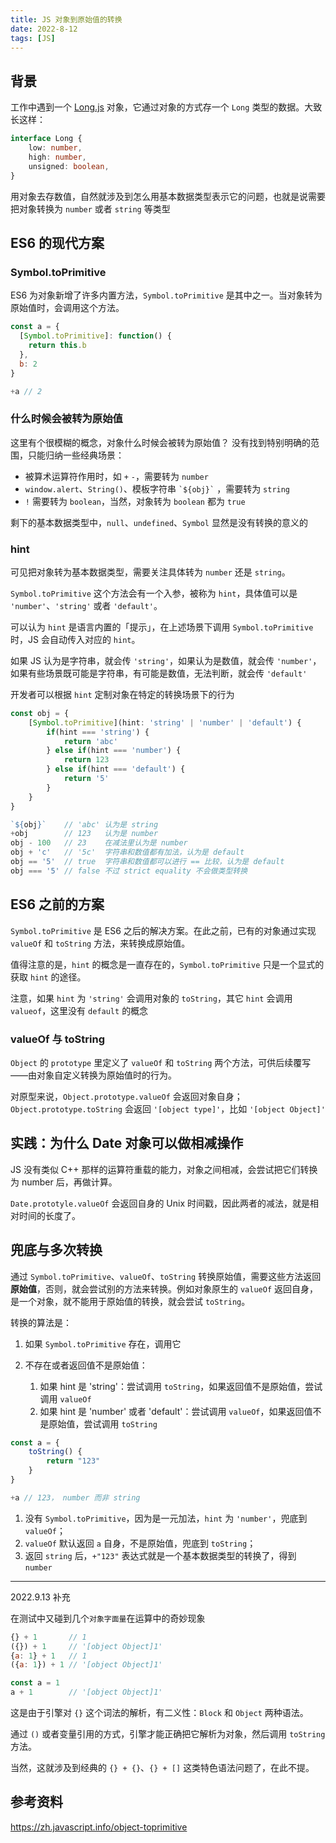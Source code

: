 ```yaml
---
title: JS 对象到原始值的转换
date: 2022-8-12
tags: [JS]
---
```


## 背景
工作中遇到一个 [Long.js](https://www.npmjs.com/package/long) 对象，它通过对象的方式存一个 `Long` 类型的数据。大致长这样：
```ts
interface Long {
    low: number,
    high: number,
    unsigned: boolean,
}
```

用对象去存数值，自然就涉及到怎么用基本数据类型表示它的问题，也就是说需要把对象转换为 `number` 或者 `string` 等类型

## ES6 的现代方案
### Symbol.toPrimitive
ES6 为对象新增了许多内置方法，`Symbol.toPrimitive` 是其中之一。当对象转为原始值时，会调用这个方法。

```js
const a = {
  [Symbol.toPrimitive]: function() {
    return this.b
  },
  b: 2
}

+a // 2
```

### 什么时候会被转为原始值
这里有个很模糊的概念，对象什么时候会被转为原始值？
没有找到特别明确的范围，只能归纳一些经典场景：

- 被算术运算符作用时，如 `+` `-`，需要转为 `number`
- `window.alert`、`String()`、模板字符串 `` `${obj}` `` ，需要转为 `string`
- `!` 需要转为 `boolean`，当然，对象转为 `boolean` 都为 `true`

剩下的基本数据类型中，`null`、`undefined`、`Symbol` 显然是没有转换的意义的

### hint
可见把对象转为基本数据类型，需要关注具体转为 `number` 还是 `string`。

`Symbol.toPrimitive` 这个方法会有一个入参，被称为 `hint`，具体值可以是 `'number'`、`'string'` 或者 `'default'`。

可以认为 `hint` 是语言内置的「提示」，在上述场景下调用 `Symbol.toPrimitive` 时，JS 会自动传入对应的 `hint`。

如果 JS 认为是字符串，就会传 `'string'`，如果认为是数值，就会传 `'number'`，如果有些场景既可能是字符串，有可能是数值，无法判断，就会传 `'default'`

开发者可以根据 `hint` 定制对象在特定的转换场景下的行为
```ts
const obj = {
    [Symbol.toPrimitive](hint: 'string' | 'number' | 'default') {
        if(hint === 'string') {
            return 'abc'
        } else if(hint === 'number') {
            return 123
        } else if(hint === 'default') {
            return '5'
        }
    }
}

`${obj}`    // 'abc' 认为是 string
+obj        // 123   认为是 number
obj - 100   // 23    在减法里认为是 number
obj + 'c'   // '5c'  字符串和数值都有加法，认为是 default
obj == '5'  // true  字符串和数值都可以进行 == 比较，认为是 default
obj === '5' // false 不过 strict equality 不会做类型转换
```

## ES6 之前的方案
`Symbol.toPrimitive` 是 ES6 之后的解决方案。在此之前，已有的对象通过实现 `valueOf` 和 `toString` 方法，来转换成原始值。

值得注意的是，`hint` 的概念是一直存在的，`Symbol.toPrimitive` 只是一个显式的获取 `hint` 的途径。

注意，如果 `hint` 为 `'string'` 会调用对象的 `toString`，其它 `hint` 会调用 `valueof`，这里没有 `default` 的概念

### valueOf 与 toString
`Object` 的 `prototype` 里定义了 `valueOf` 和 `toString` 两个方法，可供后续覆写——由对象自定义转换为原始值时的行为。

对原型来说，`Object.prototype.valueOf` 会返回对象自身；`Object.prototype.toString` 会返回 `'[object type]'`，比如 `'[object Object]'`

## 实践：为什么 Date 对象可以做相减操作

JS 没有类似 C++ 那样的运算符重载的能力，对象之间相减，会尝试把它们转换为 number 后，再做计算。

`Date.prototyle.valueOf` 会返回自身的 Unix 时间戳，因此两者的减法，就是相对时间的长度了。

## 兜底与多次转换
通过 `Symbol.toPrimitive`、`valueOf`、`toString` 转换原始值，需要这些方法返回**原始值**，否则，就会尝试别的方法来转换。例如对象原生的 `valueOf` 返回自身，是一个对象，就不能用于原始值的转换，就会尝试 `toString`。

转换的算法是：

1. 如果 `Symbol.toPrimitive` 存在，调用它
2. 不存在或者返回值不是原始值：
    
    1. 如果 hint 是 'string'：尝试调用 `toString`，如果返回值不是原始值，尝试调用 `valueOf`
    2. 如果 hint 是 'number' 或者 'default'：尝试调用 `valueOf`，如果返回值不是原始值，尝试调用 `toString`


```js
const a = {
    toString() {
        return "123"
    }
}

+a // 123， number 而非 string
```
1. 没有 `Symbol.toPrimitive`，因为是一元加法，`hint` 为 `'number'`，兜底到 `valueOf`；
2. `valueOf` 默认返回 `a` 自身，不是原始值，兜底到 `toString`；
3. 返回 `string` 后，`+"123"` 表达式就是一个基本数据类型的转换了，得到 `number`

--------------
2022.9.13 补充

在测试中又碰到几个`对象字面量`在运算中的奇妙现象
```js
{} + 1       // 1
({}) + 1     // '[object Object]1'
{a: 1} + 1   // 1
({a: 1}) + 1 // '[object Object]1'

const a = 1
a + 1        // '[object Object]1'
```

这是由于引擎对 `{}` 这个词法的解析，有二义性：`Block` 和 `Object` 两种语法。

通过 `()` 或者变量引用的方式，引擎才能正确把它解析为对象，然后调用 `toString` 方法。

当然，这就涉及到经典的 `{} + {}`、`{} + []` 这类特色语法问题了，在此不提。


## 参考资料
https://zh.javascript.info/object-toprimitive